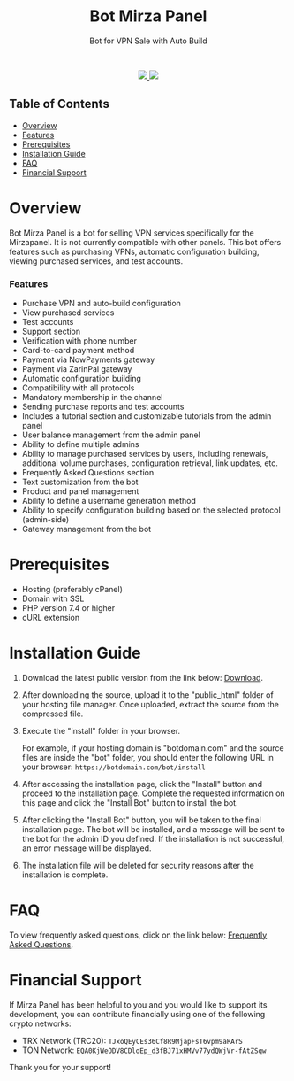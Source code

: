 


<h1 align="center"/>Bot Mirza Panel</h1>

<p align="center">Bot for VPN Sale with Auto Build</p>



<br/>
<p align="center">
    <a href="https://t.me/mirzapanel" target="_blank">
        <img src="https://img.shields.io/badge/telegram-group-blue?style=flat-square&logo=telegram" />
    </a>
    <a href="#">
        <img src="https://img.shields.io/github/stars/mahdigholipour3/botmirzapanel?style=social" />
    </a>
</p>

## Table of Contents
- [Overview](#overview)
- [Features](#features)
- [Prerequisites](#prerequisites)
- [Installation Guide](#installation-guide)
- [FAQ](#faq)
- [Financial Support](#financial-support)

# Overview

Bot Mirza Panel is a bot for selling VPN services specifically for the Mirzapanel. It is not currently compatible with other panels. This bot offers features such as purchasing VPNs, automatic configuration building, viewing purchased services, and test accounts.

### Features

- Purchase VPN and auto-build configuration
- View purchased services
- Test accounts
- Support section
- Verification with phone number
- Card-to-card payment method
- Payment via NowPayments gateway
- Payment via ZarinPal gateway
- Automatic configuration building
- Compatibility with all protocols
- Mandatory membership in the channel
- Sending purchase reports and test accounts
- Includes a tutorial section and customizable tutorials from the admin panel
- User balance management from the admin panel
- Ability to define multiple admins
- Ability to manage purchased services by users, including renewals, additional volume purchases, configuration retrieval, link updates, etc.
- Frequently Asked Questions section
- Text customization from the bot
- Product and panel management
- Ability to define a username generation method
- Ability to specify configuration building based on the selected protocol (admin-side)
- Gateway management from the bot

# Prerequisites
- Hosting (preferably cPanel)
- Domain with SSL
- PHP version 7.4 or higher
- cURL extension

# Installation Guide

1. Download the latest public version from the link below:
   [Download](https://github.com/mahdigholipour3/botmirzapanel/releases).

2. After downloading the source, upload it to the "public_html" folder of your hosting file manager. Once uploaded, extract the source from the compressed file.

3. Execute the "install" folder in your browser.

   For example, if your hosting domain is "botdomain.com" and the source files are inside the "bot" folder, you should enter the following URL in your browser:
   `https://botdomain.com/bot/install`

4. After accessing the installation page, click the "Install" button and proceed to the installation page. Complete the requested information on this page and click the "Install Bot" button to install the bot.

5. After clicking the "Install Bot" button, you will be taken to the final installation page. The bot will be installed, and a message will be sent to the bot for the admin ID you defined. If the installation is not successful, an error message will be displayed.

6. The installation file will be deleted for security reasons after the installation is complete.

# FAQ

To view frequently asked questions, click on the link below:
[Frequently Asked Questions](https://t.me/mirzapanelgroup/1230).

# Financial Support

If Mirza Panel has been helpful to you and you would like to support its development, you can contribute financially using one of the following crypto networks:

- TRX Network (TRC20): `TJxoQEyCEs36Cf8R9MjapFsT6vpm9aRArS`
- TON Network: `EQA0KjWeODV8CDloEp_d3fBJ71xHMVv77ydQWjVr-fAtZSqw`

Thank you for your support!
